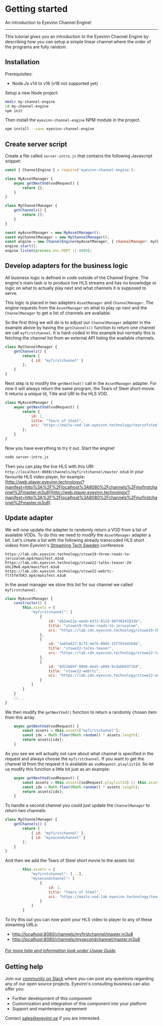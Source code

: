 # Getting started

An introduction to Eyevinn Channel Engine!

--- 

This tutorial gives you an introduction to the Eyevinn Channel Engine by describing how you can setup a simple linear channel where the order of the programs are fully random.

## Installation

Prerequisites:

 - Node.Js v14 to v16 (v18 not supported yet)

Setup a new Node project:

```bash
mkdir my-channel-engine
cd my-channel-engine
npm init
```

Then install the `eyevinn-channel-engine` NPM module in the project.

```bash
npm install --save eyevinn-channel-engine
```

## Create server script

Create a file called `server-intro.js` that contains the following Javascript snippet:

```javascript
const { ChannelEngine } = require('eyevinn-channel-engine');

class MyAssetManager {
    async getNextVod(vodRequest) {
        return {};
    } 
}

class MyChannelManager {
    getChannels() {
        return [];
    }
}

const myAssetManager = new MyAssetManager();
const myChannelManager = new MyChannelManager();
const engine = new ChannelEngine(myAssetManager, { channelManager: myChannelManager });
engine.start();
engine.listen(process.env.PORT || 8080);
```

## Develop adapters for the business logic

All business logic is defined in code outside of the Channel Engine. The engine's main task is to produce live HLS streams and has no knowledge or logic on what to actually play next and what channels it is supposed to serve.

This logic is placed in two adapters `AssetManager` and `ChannelManager`. The engine requests from the `AssetManager` on what to play up next and the `ChannelManager` to get a list of channels are available.

So the first thing we will do is to adjust our `ChannelManager` adapter in the example above by having the `getChannels()` function to return one channel we call `myfirstchannel`. It is hard-coded in this example but normally this is fetching the channel list from an external API listing the available channels.

```javascript
class MyChannelManager {
    getChannels() {
        return [
            { id: "myfirstchannel" }
        ];
    }
}
```

Next step is to modify the `getNextVod()` call in the `AssetManager` adapter. For now it will always return the same program, the Tears of Steel short-movie. It returns a unique Id, Title and URI to the HLS VOD.

```javascript
class MyAssetManager {
    async getNextVod(vodRequest) {
        return {
            id: 1,
            title: "Tears of Steel",
            uri: "https://maitv-vod.lab.eyevinn.technology/tearsofsteel_4k.mov/master.m3u8"
        };
    } 
}
```

Now you have everything to try it out. Start the engine!

```bash
node server-intro.js
```

Then you can play the live HLS with this URI: `http://localhost:8080/channels/myfirstchannel/master.m3u8` in your favourite HLS video player, for example: [http://web.player.eyevinn.technology/?manifest=http%3A%2F%2Flocalhost%3A8080%2Fchannels%2Fmyfirstchannel%2Fmaster.m3u8](http://web.player.eyevinn.technology/?manifest=http%3A%2F%2Flocalhost%3A8080%2Fchannels%2Fmyfirstchannel%2Fmaster.m3u8)

## Update adapter

We will now update the adapter to randomly return a VOD from a list of available VODs. To do this we need to modify the `AssetManager` adapter a bit. Let's create a list with the following already transcoded HLS short videos from Eyevinn's [Streaming Tech Sweden](https://streamingtech.se) conference:

```
https://lab.cdn.eyevinn.technology/stswe19-three-roads-to-jerusalem.mp4/manifest.m3u8
https://lab.cdn.eyevinn.technology/stswe22-talks-teaser-Z4-ehLIMe8.mp4/manifest.m3u8
https://lab.cdn.eyevinn.technology/stswe22-webrtc-flt5fm7bR3.mp4/manifest.m3u8
```

In the asset manager we store this list for our channel we called `myfirstchannel`.

```javascript
class MyAssetManager {
    constructor() {
        this.assets = {
            "myfirstchannel": [
                {
                    id: "e62ae11e-eee0-4372-812d-90730241831b",
                    title: "stswe19-three-roads-to-jerusalem",
                    uri: "https://lab.cdn.eyevinn.technology/stswe19-three-roads-to-jerusalem.mp4/manifest.m3u8"
                },
                {
                    id: "3a65e827-8c75-4e7b-90d5-15f797ed1646",
                    title: "stswe22-talks-teaser",
                    uri: "https://lab.cdn.eyevinn.technology/stswe22-talks-teaser-Z4-ehLIMe8.mp4/manifest.m3u8"
                },
                {
                    id: "dd21b69f-8096-4ee5-a899-9cdabb9371b4",
                    title: "stswe22-webrtc",
                    uri: "https://lab.cdn.eyevinn.technology/stswe22-webrtc-flt5fm7bR3.mp4/manifest.m3u8"
                }
            ]
        }
    }
    //...
}
```

We then modify the `getNextVod()` function to return a randomly chosen item from this array.

```javascript
    async getNextVod(vodRequest) {
        const assets = this.assets["myfirstchannel"];
        const idx = Math.floor(Math.random() * assets.length);
        return assets[idx];
    } 
```

As you see we will actually not care about what channel is specified in the request and always choose the `myfirstchannel`. If you want to get the channel Id from the request it is available as `vodRequest.playlistId`. So let us modify this function a little bit just as an example:

```javascript
    async getNextVod(vodRequest) {
        const assets = this.assets[vodRequest.playlistId] || this.assets["myfirstchannel"];        
        const idx = Math.floor(Math.random() * assets.length);
        return assets[idx];
    } 
```

To handle a second channel you could just update the `ChannelManager` to return two channels:

```javascript
class MyChannelManager {
    getChannels() {
        return [
            { id: "myfirstchannel" },
            { id: "mysecondchannel" }
        ];
    }
}
```
And then we add the Tears of Steel short movie to the assets list:

```javascript
        this.assets = {
            "myfirstchannel": [...],
            "mysecondchannel": [
                {
                    id: 1,
                    title: "Tears of Steel",
                    uri: "https://maitv-vod.lab.eyevinn.technology/tearsofsteel_4k.mov/master.m3u8"        
                }
            ]
        }
```

To try this out you can now point your HLS video to player to any of these streaming URLs:

 - [http://localhost:8080/channels/myfirstchannel/master.m3u8](http://web.player.eyevinn.technology/?manifest=http%3A%2F%2Flocalhost%3A8080%2Fchannels%2Fmyfirstchannel%2Fmaster.m3u8)
 - [http://localhost:8080/channels/mysecondchannel/master.m3u8](http://web.player.eyevinn.technology/?manifest=http%3A%2F%2Flocalhost%3A8080%2Fchannels%2Fmysecondchannel%2Fmaster.m3u8)

###### [For more help and information look under Usage Guide](usage-guide.html)

## Getting help

Join our [community on Slack](http://slack.streamingtech.se) where you can post any questions regarding any of our open source projects. Eyevinn's consulting business can also offer you:

 - Further development of this component
 - Customization and integration of this component into your platform
 - Support and maintenance agreement

Contact [sales@eyevinn.se](mailto:sales@eyevinn.se) if you are interested.
